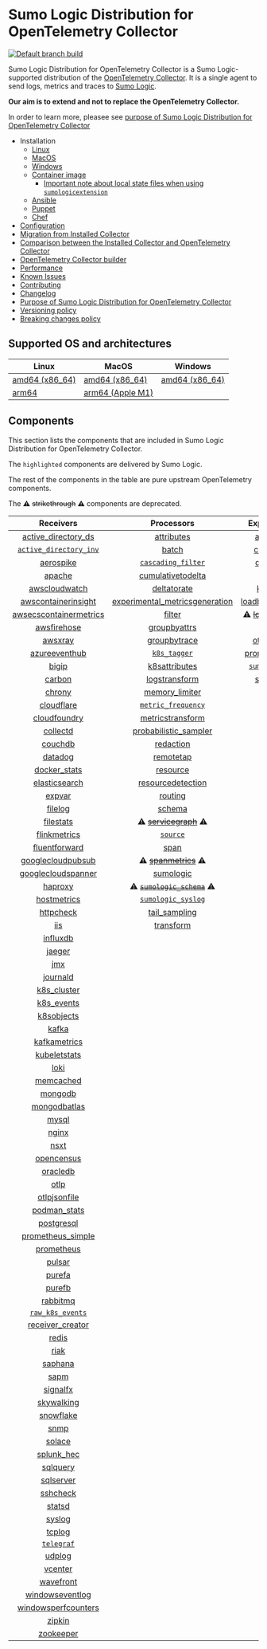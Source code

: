 # Sumo Logic Distribution for OpenTelemetry Collector

[![Default branch build](https://github.com/SumoLogic/sumologic-otel-collector/actions/workflows/dev_builds.yml/badge.svg)](https://github.com/SumoLogic/sumologic-otel-collector/actions/workflows/dev_builds.yml)

Sumo Logic Distribution for OpenTelemetry Collector is a Sumo Logic-supported distribution of the [OpenTelemetry Collector][otc_link].
It is a single agent to send logs, metrics and traces to [Sumo Logic][sumologic].

**Our aim is to extend and not to replace the OpenTelemetry Collector.**

In order to learn more, pleasee see [purpose of Sumo Logic Distribution for OpenTelemetry Collector][purpose]

[otc_link]: https://github.com/open-telemetry/opentelemetry-collector
[sumologic]: https://www.sumologic.com

- Installation
  - [Linux][linux_installation]
  - [MacOS][macos_installation]
  - [Windows][windows_installation]
  - [Container image](/docs/installation.md#container-image)
    - [Important note about local state files when using `sumologicextension`](/docs/installation.md#important-note-about-local-state-files-when-using-sumologicextension)
  - [Ansible](/docs/installation.md#ansible)
  - [Puppet](/docs/installation.md#puppet)
  - [Chef](/docs/installation.md#chef)
- [Configuration](docs/configuration.md)
- [Migration from Installed Collector](docs/migration.md)
- [Comparison between the Installed Collector and OpenTelemetry Collector](docs/comparison.md)
- [OpenTelemetry Collector builder](./otelcolbuilder/README.md)
- [Performance]
- [Known Issues][known issues]
- [Contributing](./CONTRIBUTING.md)
- [Changelog](./CHANGELOG.md)
- [Purpose of Sumo Logic Distribution for OpenTelemetry Collector][purpose]
- [Versioning policy][versioning]
- [Breaking changes policy][breaking]

[linux_installation]: https://help.sumologic.com/docs/send-data/opentelemetry-collector/install-collector-linux/
[macos_installation]: https://help.sumologic.com/docs/send-data/opentelemetry-collector/install-collector-macos/
[windows_installation]: https://help.sumologic.com/docs/send-data/opentelemetry-collector/install-collector-windows/
[performance]: https://help.sumologic.com/docs/send-data/opentelemetry-collector/#performance
[known issues]: https://help.sumologic.com/docs/send-data/opentelemetry-collector/troubleshooting-faq/#known-issues
[purpose]: https://help.sumologic.com/docs/send-data/opentelemetry-collector/sumo-logic-opentelemetry-vs-opentelemetry-upstream-relationship/
[versioning]: https://help.sumologic.com/docs/send-data/opentelemetry-collector/sumo-logic-opentelemetry-vs-opentelemetry-upstream-relationship/#versioning-policy
[breaking]: https://help.sumologic.com/docs/send-data/opentelemetry-collector/sumo-logic-opentelemetry-vs-opentelemetry-upstream-relationship/#versioning-policy

## Supported OS and architectures

| Linux                         | MacOS                         | Windows                     |
|-------------------------------|-------------------------------|-----------------------------|
| [amd64 (x86_64)][linux_amd64] | [amd64 (x86_64)][mac_amd64]   | [amd64 (x86_64)][win_amd64] |
| [arm64][linux_arm64]          | [arm64 (Apple M1)][mac_arm64] |                             |

[linux_amd64]: ./docs/installation.md#linux-on-amd64-x86-64
[linux_arm64]: ./docs/installation.md#linux-on-arm64
[mac_amd64]: ./docs/installation.md#macos-on-amd64-x86-64
[mac_arm64]: ./docs/installation.md#macos-on-arm64-apple-m1-x86-64
[win_amd64]: ./docs/installation.md#windows

## Components

This section lists the components that are included in Sumo Logic Distribution for OpenTelemetry Collector.

The `highlighted` components are delivered by Sumo Logic.

The rest of the components in the table are pure upstream OpenTelemetry components.

The ⚠️ ~~strikethrough~~ ⚠️ components are deprecated.

|                        Receivers                         |                          Processors                          |               Exporters                |                  Extensions                  |              Connectors               |
|:--------------------------------------------------------:|:------------------------------------------------------------:|:--------------------------------------:|:--------------------------------------------:|:-------------------------------------:|
|     [active_directory_ds][activedirectorydsreceiver]     |              [attributes][attributesprocessor]               |         [awss3][awss3exporter]         |       [asapclient][asapauthextension]        |      [forward][forwardconnector]      |
|   [`active_directory_inv`][activedirectoryinvreceiver]   |                   [batch][batchprocessor]                    |        [carbon][carbonexporter]        |             [awsproxy][awsproxy]             |        [count][countconnector]        |
|              [aerospike][aerospikereceiver]              |        [`cascading_filter`][cascadingfilterprocessor]        |         [debug][debugexporter]         |       [basicauth][basicauthextension]        |      [routing][routingconnector]      |
|                 [apache][apachereceiver]                 |       [cumulativetodelta][cumulativetodeltaprocessor]        |          [file][fileexporter]          | [bearertokenauth][bearertokenauthextension]  | [servicegraph][servicegraphconnector] |
|          [awscloudwatch][awscloudwatchreceiver]          |             [deltatorate][deltatorateprocessor]              |         [kafka][kafkaexporter]         |           [db_storage][dbstorage]            |  [spanmetrics][spanmetricsconnector]  |
|    [awscontainerinsight][awscontainerinsightreceiver]    | [experimental_metricsgeneration][metricsgenerationprocessor] | [loadbalancing][loadbalancingexporter] |      [docker_observer][dockerobserver]       |                                       |
| [awsecscontainermetrics][awsecscontainermetricsreceiver] |                  [filter][filterprocessor]                   |  ⚠️ ~~[logging][loggingexporter]~~ ⚠️  |         [ecs_observer][ecsobserver]          |                                       |
|            [awsfirehose][awsfirehosereceiver]            |            [groupbyattrs][groupbyattrsprocessor]             |          [otlp][otlpexporter]          |     [ecs_task_observer][ecstaskobserver]     |                                       |
|                [awsxray][awsxrayreceiver]                |            [groupbytrace][groupbytraceprocessor]             |      [otlphttp][otlphttpexporter]      |         [file_storage][filestorage]          |                                       |
|          [azureeventhub][azureeventhubreceiver]          |                 [`k8s_tagger`][k8sprocessor]                 |    [prometheus][prometheusexporter]    |   [headerssetter][headerssetterextension]    |                                       |
|                  [bigip][bigipreceiver]                  |           [k8sattributes][k8sattributesprocessor]            |    [`sumologic`][sumologicexporter]    |     [health_check][healthcheckextension]     |                                       |
|                 [carbon][carbonreceiver]                 |           [logstransform][logstransformprocessor]            |        [syslog][syslogexporter]        |        [host_observer][hostobserver]         |                                       |
|                 [chrony][chronyreceiver]                 |           [memory_limiter][memorylimiterprocessor]           |                                        |       [http_forwarder][httpforwarder]        |                                       |
|             [cloudflare][cloudflarereceiver]             |        [`metric_frequency`][metricfrequencyprocessor]        |                                        | [jaegerremotesampling][jaegerremotesampling] |                                       |
|           [cloudfoundry][cloudfoundryreceiver]           |        [metricstransform][metricstransformprocessor]         |                                        |         [k8s_observer][k8sobserver]          |                                       |
|               [collectd][collectdreceiver]               |    [probabilistic_sampler][probabilisticsamplerprocessor]    |                                        |      [memory_ballast][ballastextension]      |                                       |
|                [couchdb][couchdbreceiver]                |               [redaction][redactionprocessor]                |                                        |  [oauth2client][oauth2clientauthextension]   |                                       |
|                [datadog][datadogreceiver]                |               [remotetap][remotetapprocessor]                |                                        |          [oidc][oidcauthextension]           |                                       |
|           [docker_stats][dockerstatsreceiver]            |                [resource][resourceprocessor]                 |                                        |           [pprof][pprofextension]            |                                       |
|          [elasticsearch][elasticsearchreceiver]          |       [resourcedetection][resourcedetectionprocessor]        |                                        |       [sigv4auth][sigv4authextension]        |                                       |
|                 [expvar][expvarreceiver]                 |                 [routing][routingprocessor]                  |                                        |      [`sumologic`][sumologicextension]       |                                       |
|                [filelog][filelogreceiver]                |                  [schema][schemaprocessor]                   |                                        |          [zpages][zpagesextension]           |                                       |
|              [filestats][filestatsreceiver]              |       ⚠️ ~~[servicegraph][servicegraphprocessor]~~ ⚠️        |                                        |                                              |                                       |
|           [flinkmetrics][flinkmetricsreceiver]           |                 [`source`][sourceprocessor]                  |                                        |                                              |                                       |
|          [fluentforward][fluentforwardreceiver]          |                    [span][spanprocessor]                     |                                        |                                              |                                       |
|      [googlecloudpubsub][googlecloudpubsubreceiver]      |        ⚠️ ~~[spanmetrics][spanmetricsprocessor]~~ ⚠️         |                                        |                                              |                                       |
|     [googlecloudspanner][googlecloudspannerreceiver]     |               [sumologic][sumologicprocessor]                |                                        |                                              |                                       |
|                [haproxy][haproxyreceiver]                |   ⚠️ ~~[`sumologic_schema`][sumologicschemaprocessor]~~ ⚠️   |                                        |                                              |                                       |
|            [hostmetrics][hostmetricsreceiver]            |        [`sumologic_syslog`][sumologicsyslogprocessor]        |                                        |                                              |                                       |
|              [httpcheck][httpcheckreceiver]              |            [tail_sampling][tailsamplingprocessor]            |                                        |                                              |                                       |
|                    [iis][iisreceiver]                    |               [transform][transformprocessor]                |                                        |                                              |                                       |
|               [influxdb][influxdbreceiver]               |                                                              |                                        |                                              |                                       |
|                 [jaeger][jaegerreceiver]                 |                                                              |                                        |                                              |                                       |
|                    [jmx][jmxreceiver]                    |                                                              |                                        |                                              |                                       |
|               [journald][journaldreceiver]               |                                                              |                                        |                                              |                                       |
|            [k8s_cluster][k8sclusterreceiver]             |                                                              |                                        |                                              |                                       |
|             [k8s_events][k8seventsreceiver]              |                                                              |                                        |                                              |                                       |
|             [k8sobjects][k8sobjectsreceiver]             |                                                              |                                        |                                              |                                       |
|                  [kafka][kafkareceiver]                  |                                                              |                                        |                                              |                                       |
|           [kafkametrics][kafkametricsreceiver]           |                                                              |                                        |                                              |                                       |
|           [kubeletstats][kubeletstatsreceiver]           |                                                              |                                        |                                              |                                       |
|                   [loki][lokireceiver]                   |                                                              |                                        |                                              |                                       |
|              [memcached][memcachedreceiver]              |                                                              |                                        |                                              |                                       |
|                [mongodb][mongodbreceiver]                |                                                              |                                        |                                              |                                       |
|           [mongodbatlas][mongodbatlasreceiver]           |                                                              |                                        |                                              |                                       |
|                  [mysql][mysqlreceiver]                  |                                                              |                                        |                                              |                                       |
|                  [nginx][nginxreceiver]                  |                                                              |                                        |                                              |                                       |
|                   [nsxt][nsxtreceiver]                   |                                                              |                                        |                                              |                                       |
|             [opencensus][opencensusreceiver]             |                                                              |                                        |                                              |                                       |
|               [oracledb][oracledbreceiver]               |                                                              |                                        |                                              |                                       |
|                   [otlp][otlpreceiver]                   |                                                              |                                        |                                              |                                       |
|           [otlpjsonfile][otlpjsonfilereceiver]           |                                                              |                                        |                                              |                                       |
|              [podman_stats][podmanreceiver]              |                                                              |                                        |                                              |                                       |
|             [postgresql][postgresqlreceiver]             |                                                              |                                        |                                              |                                       |
|      [prometheus_simple][simpleprometheusreceiver]       |                                                              |                                        |                                              |                                       |
|             [prometheus][prometheusreceiver]             |                                                              |                                        |                                              |                                       |
|                 [pulsar][pulsarreceiver]                 |                                                              |                                        |                                              |                                       |
|                 [purefa][purefareceiver]                 |                                                              |                                        |                                              |                                       |
|                 [purefb][purefbreceiver]                 |                                                              |                                        |                                              |                                       |
|               [rabbitmq][rabbitmqreceiver]               |                                                              |                                        |                                              |                                       |
|         [`raw_k8s_events`][rawk8seventsreceiver]         |                                                              |                                        |                                              |                                       |
|           [receiver_creator][receivercreator]            |                                                              |                                        |                                              |                                       |
|                  [redis][redisreceiver]                  |                                                              |                                        |                                              |                                       |
|                   [riak][riakreceiver]                   |                                                              |                                        |                                              |                                       |
|                [saphana][saphanareceiver]                |                                                              |                                        |                                              |                                       |
|                   [sapm][sapmreceiver]                   |                                                              |                                        |                                              |                                       |
|               [signalfx][signalfxreceiver]               |                                                              |                                        |                                              |                                       |
|             [skywalking][skywalkingreceiver]             |                                                              |                                        |                                              |                                       |
|              [snowflake][snowflakereceiver]              |                                                              |                                        |                                              |                                       |
|                   [snmp][snmpreceiver]                   |                                                              |                                        |                                              |                                       |
|                 [solace][solacereceiver]                 |                                                              |                                        |                                              |                                       |
|             [splunk_hec][splunkhecreceiver]              |                                                              |                                        |                                              |                                       |
|               [sqlquery][sqlqueryreceiver]               |                                                              |                                        |                                              |                                       |
|              [sqlserver][sqlserverreceiver]              |                                                              |                                        |                                              |                                       |
|               [sshcheck][sshcheckreceiver]               |                                                              |                                        |                                              |                                       |
|                 [statsd][statsdreceiver]                 |                                                              |                                        |                                              |                                       |
|                 [syslog][syslogreceiver]                 |                                                              |                                        |                                              |                                       |
|                 [tcplog][tcplogreceiver]                 |                                                              |                                        |                                              |                                       |
|              [`telegraf`][telegrafreceiver]              |                                                              |                                        |                                              |                                       |
|                 [udplog][udplogreceiver]                 |                                                              |                                        |                                              |                                       |
|                [vcenter][vcenterreceiver]                |                                                              |                                        |                                              |                                       |
|              [wavefront][wavefrontreceiver]              |                                                              |                                        |                                              |                                       |
|        [windowseventlog][windowseventlogreceiver]        |                                                              |                                        |                                              |                                       |
|    [windowsperfcounters][windowsperfcountersreceiver]    |                                                              |                                        |                                              |                                       |
|                 [zipkin][zipkinreceiver]                 |                                                              |                                        |                                              |                                       |
|              [zookeeper][zookeeperreceiver]              |                                                              |                                        |                                              |                                       |

[activedirectorydsreceiver]: https://github.com/open-telemetry/opentelemetry-collector-contrib/tree/v0.89.0/receiver/activedirectorydsreceiver
[activedirectoryinvreceiver]: ./pkg/receiver/activedirectoryinvreceiver
[aerospikereceiver]: https://github.com/open-telemetry/opentelemetry-collector-contrib/tree/v0.89.0/receiver/aerospikereceiver
[apachereceiver]: https://github.com/open-telemetry/opentelemetry-collector-contrib/tree/v0.89.0/receiver/apachereceiver
[awscloudwatchreceiver]: https://github.com/open-telemetry/opentelemetry-collector-contrib/tree/v0.89.0/receiver/awscloudwatchreceiver
[awscontainerinsightreceiver]: https://github.com/open-telemetry/opentelemetry-collector-contrib/tree/v0.89.0/receiver/awscontainerinsightreceiver
[awsecscontainermetricsreceiver]: https://github.com/open-telemetry/opentelemetry-collector-contrib/tree/v0.89.0/receiver/awsecscontainermetricsreceiver
[awsfirehosereceiver]: https://github.com/open-telemetry/opentelemetry-collector-contrib/tree/v0.89.0/receiver/awsfirehosereceiver
[awsxrayreceiver]: https://github.com/open-telemetry/opentelemetry-collector-contrib/tree/v0.89.0/receiver/awsxrayreceiver
[azureeventhubreceiver]: https://github.com/open-telemetry/opentelemetry-collector-contrib/tree/v0.89.0/receiver/azureeventhubreceiver
[bigipreceiver]: https://github.com/open-telemetry/opentelemetry-collector-contrib/tree/v0.89.0/receiver/bigipreceiver
[carbonreceiver]: https://github.com/open-telemetry/opentelemetry-collector-contrib/tree/v0.89.0/receiver/carbonreceiver
[chronyreceiver]: https://github.com/open-telemetry/opentelemetry-collector-contrib/tree/v0.89.0/receiver/chronyreceiver
[cloudfoundryreceiver]: https://github.com/open-telemetry/opentelemetry-collector-contrib/tree/v0.89.0/receiver/cloudfoundryreceiver
[cloudflarereceiver]: https://github.com/open-telemetry/opentelemetry-collector-contrib/tree/v0.89.0/receiver/cloudflarereceiver
[collectdreceiver]: https://github.com/open-telemetry/opentelemetry-collector-contrib/tree/v0.89.0/receiver/collectdreceiver
[couchdbreceiver]: https://github.com/open-telemetry/opentelemetry-collector-contrib/tree/v0.89.0/receiver/couchdbreceiver
[datadogreceiver]: https://github.com/open-telemetry/opentelemetry-collector-contrib/tree/v0.89.0/receiver/datadogreceiver
[dockerstatsreceiver]: https://github.com/open-telemetry/opentelemetry-collector-contrib/tree/v0.89.0/receiver/dockerstatsreceiver
[elasticsearchreceiver]: https://github.com/open-telemetry/opentelemetry-collector-contrib/tree/v0.89.0/receiver/elasticsearchreceiver
[expvarreceiver]: https://github.com/open-telemetry/opentelemetry-collector-contrib/tree/v0.89.0/receiver/expvarreceiver
[filelogreceiver]: https://github.com/open-telemetry/opentelemetry-collector-contrib/tree/v0.89.0/receiver/filelogreceiver
[filestatsreceiver]: https://github.com/open-telemetry/opentelemetry-collector-contrib/tree/v0.89.0/receiver/filestatsreceiver
[flinkmetricsreceiver]: https://github.com/open-telemetry/opentelemetry-collector-contrib/tree/v0.89.0/receiver/flinkmetricsreceiver
[fluentforwardreceiver]: https://github.com/open-telemetry/opentelemetry-collector-contrib/tree/v0.89.0/receiver/fluentforwardreceiver
[googlecloudpubsubreceiver]: https://github.com/open-telemetry/opentelemetry-collector-contrib/tree/v0.89.0/receiver/googlecloudpubsubreceiver
[googlecloudspannerreceiver]: https://github.com/open-telemetry/opentelemetry-collector-contrib/tree/v0.89.0/receiver/googlecloudspannerreceiver
[haproxyreceiver]: https://github.com/open-telemetry/opentelemetry-collector-contrib/tree/v0.89.0/receiver/haproxyreceiver
[hostmetricsreceiver]: https://github.com/open-telemetry/opentelemetry-collector-contrib/tree/v0.89.0/receiver/hostmetricsreceiver
[httpcheckreceiver]: https://github.com/open-telemetry/opentelemetry-collector-contrib/tree/v0.89.0/receiver/httpcheckreceiver
[iisreceiver]: https://github.com/open-telemetry/opentelemetry-collector-contrib/tree/v0.89.0/receiver/iisreceiver
[influxdbreceiver]: https://github.com/open-telemetry/opentelemetry-collector-contrib/tree/v0.89.0/receiver/influxdbreceiver
[jaegerreceiver]: https://github.com/open-telemetry/opentelemetry-collector-contrib/tree/v0.89.0/receiver/jaegerreceiver
[jmxreceiver]: https://github.com/open-telemetry/opentelemetry-collector-contrib/tree/v0.89.0/receiver/jmxreceiver
[journaldreceiver]: https://github.com/open-telemetry/opentelemetry-collector-contrib/tree/v0.89.0/receiver/journaldreceiver
[k8sclusterreceiver]: https://github.com/open-telemetry/opentelemetry-collector-contrib/tree/v0.89.0/receiver/k8sclusterreceiver
[k8seventsreceiver]: https://github.com/open-telemetry/opentelemetry-collector-contrib/tree/v0.89.0/receiver/k8seventsreceiver
[k8sobjectsreceiver]: https://github.com/open-telemetry/opentelemetry-collector-contrib/tree/v0.89.0/receiver/k8sobjectsreceiver
[kafkareceiver]: https://github.com/open-telemetry/opentelemetry-collector-contrib/tree/v0.89.0/receiver/kafkareceiver
[kafkametricsreceiver]: https://github.com/open-telemetry/opentelemetry-collector-contrib/tree/v0.89.0/receiver/kafkametricsreceiver
[kubeletstatsreceiver]: https://github.com/open-telemetry/opentelemetry-collector-contrib/tree/v0.89.0/receiver/kubeletstatsreceiver
[lokireceiver]: https://github.com/open-telemetry/opentelemetry-collector-contrib/tree/v0.89.0/receiver/lokireceiver
[memcachedreceiver]: https://github.com/open-telemetry/opentelemetry-collector-contrib/tree/v0.89.0/receiver/memcachedreceiver
[mongodbreceiver]: https://github.com/open-telemetry/opentelemetry-collector-contrib/tree/v0.89.0/receiver/mongodbreceiver
[mongodbatlasreceiver]: https://github.com/open-telemetry/opentelemetry-collector-contrib/tree/v0.89.0/receiver/mongodbatlasreceiver
[mysqlreceiver]: https://github.com/open-telemetry/opentelemetry-collector-contrib/tree/v0.89.0/receiver/mysqlreceiver
[nginxreceiver]: https://github.com/open-telemetry/opentelemetry-collector-contrib/tree/v0.89.0/receiver/nginxreceiver
[nsxtreceiver]: https://github.com/open-telemetry/opentelemetry-collector-contrib/tree/v0.89.0/receiver/nsxtreceiver
[opencensusreceiver]: https://github.com/open-telemetry/opentelemetry-collector-contrib/tree/v0.89.0/receiver/opencensusreceiver
[oracledbreceiver]: https://github.com/open-telemetry/opentelemetry-collector-contrib/tree/v0.89.0/receiver/oracledbreceiver
[otlpreceiver]: https://github.com/open-telemetry/opentelemetry-collector/tree/v0.89.0/receiver/otlpreceiver
[otlpjsonfilereceiver]: https://github.com/open-telemetry/opentelemetry-collector-contrib/tree/v0.89.0/receiver/otlpjsonfilereceiver
[podmanreceiver]: https://github.com/open-telemetry/opentelemetry-collector-contrib/tree/v0.89.0/receiver/podmanreceiver
[postgresqlreceiver]: https://github.com/open-telemetry/opentelemetry-collector-contrib/tree/v0.89.0/receiver/postgresqlreceiver
[simpleprometheusreceiver]: https://github.com/open-telemetry/opentelemetry-collector-contrib/tree/v0.89.0/receiver/simpleprometheusreceiver
[prometheusreceiver]: https://github.com/open-telemetry/opentelemetry-collector-contrib/tree/v0.89.0/receiver/prometheusreceiver
[pulsarreceiver]: https://github.com/open-telemetry/opentelemetry-collector-contrib/tree/v0.89.0/receiver/pulsarreceiver
[purefareceiver]: https://github.com/open-telemetry/opentelemetry-collector-contrib/tree/v0.89.0/receiver/purefareceiver
[purefbreceiver]: https://github.com/open-telemetry/opentelemetry-collector-contrib/tree/v0.89.0/receiver/purefbreceiver
[rabbitmqreceiver]: https://github.com/open-telemetry/opentelemetry-collector-contrib/tree/v0.89.0/receiver/rabbitmqreceiver
[rawk8seventsreceiver]: ./pkg/receiver/rawk8seventsreceiver
[receivercreator]: https://github.com/open-telemetry/opentelemetry-collector-contrib/tree/v0.89.0/receiver/receivercreator
[redisreceiver]: https://github.com/open-telemetry/opentelemetry-collector-contrib/tree/v0.89.0/receiver/redisreceiver
[riakreceiver]: https://github.com/open-telemetry/opentelemetry-collector-contrib/tree/v0.89.0/receiver/riakreceiver
[saphanareceiver]: https://github.com/open-telemetry/opentelemetry-collector-contrib/tree/v0.89.0/receiver/saphanareceiver
[sapmreceiver]: https://github.com/open-telemetry/opentelemetry-collector-contrib/tree/v0.89.0/receiver/sapmreceiver
[signalfxreceiver]: https://github.com/open-telemetry/opentelemetry-collector-contrib/tree/v0.89.0/receiver/signalfxreceiver
[skywalkingreceiver]: https://github.com/open-telemetry/opentelemetry-collector-contrib/tree/v0.89.0/receiver/skywalkingreceiver
[snmpreceiver]: https://github.com/open-telemetry/opentelemetry-collector-contrib/tree/v0.89.0/receiver/snmpreceiver
[snowflakereceiver]: https://github.com/open-telemetry/opentelemetry-collector-contrib/tree/v0.89.0/receiver/snowflakereceiver
[solacereceiver]: https://github.com/open-telemetry/opentelemetry-collector-contrib/tree/v0.89.0/receiver/solacereceiver
[splunkhecreceiver]: https://github.com/open-telemetry/opentelemetry-collector-contrib/tree/v0.89.0/receiver/splunkhecreceiver
[sqlqueryreceiver]: https://github.com/open-telemetry/opentelemetry-collector-contrib/tree/v0.89.0/receiver/sqlqueryreceiver
[sqlserverreceiver]: https://github.com/open-telemetry/opentelemetry-collector-contrib/tree/v0.89.0/receiver/sqlserverreceiver
[sshcheckreceiver]: https://github.com/open-telemetry/opentelemetry-collector-contrib/tree/v0.89.0/receiver/sshcheckreceiver
[statsdreceiver]: https://github.com/open-telemetry/opentelemetry-collector-contrib/tree/v0.89.0/receiver/statsdreceiver
[syslogreceiver]: https://github.com/open-telemetry/opentelemetry-collector-contrib/tree/v0.89.0/receiver/syslogreceiver
[tcplogreceiver]: https://github.com/open-telemetry/opentelemetry-collector-contrib/tree/v0.89.0/receiver/tcplogreceiver
[telegrafreceiver]: ./pkg/receiver/telegrafreceiver
[udplogreceiver]: https://github.com/open-telemetry/opentelemetry-collector-contrib/tree/v0.89.0/receiver/udplogreceiver
[vcenterreceiver]: https://github.com/open-telemetry/opentelemetry-collector-contrib/tree/v0.89.0/receiver/vcenterreceiver
[wavefrontreceiver]: https://github.com/open-telemetry/opentelemetry-collector-contrib/tree/v0.89.0/receiver/wavefrontreceiver
[windowseventlogreceiver]: https://github.com/open-telemetry/opentelemetry-collector-contrib/tree/v0.89.0/receiver/windowseventlogreceiver
[windowsperfcountersreceiver]: https://github.com/open-telemetry/opentelemetry-collector-contrib/tree/v0.89.0/receiver/windowsperfcountersreceiver
[zipkinreceiver]: https://github.com/open-telemetry/opentelemetry-collector-contrib/tree/v0.89.0/receiver/zipkinreceiver
[zookeeperreceiver]: https://github.com/open-telemetry/opentelemetry-collector-contrib/tree/v0.89.0/receiver/zookeeperreceiver

[attributesprocessor]: https://github.com/open-telemetry/opentelemetry-collector-contrib/tree/v0.89.0/processor/attributesprocessor
[batchprocessor]: https://github.com/open-telemetry/opentelemetry-collector/tree/v0.89.0/processor/batchprocessor
[cascadingfilterprocessor]: ./pkg/processor/cascadingfilterprocessor
[cumulativetodeltaprocessor]: https://github.com/open-telemetry/opentelemetry-collector-contrib/tree/v0.89.0/processor/cumulativetodeltaprocessor
[deltatorateprocessor]: https://github.com/open-telemetry/opentelemetry-collector-contrib/tree/v0.89.0/processor/deltatorateprocessor
[metricsgenerationprocessor]: https://github.com/open-telemetry/opentelemetry-collector-contrib/tree/v0.89.0/processor/metricsgenerationprocessor
[filterprocessor]: https://github.com/open-telemetry/opentelemetry-collector-contrib/tree/v0.89.0/processor/filterprocessor
[groupbyattrsprocessor]: https://github.com/open-telemetry/opentelemetry-collector-contrib/tree/v0.89.0/processor/groupbyattrsprocessor
[groupbytraceprocessor]: https://github.com/open-telemetry/opentelemetry-collector-contrib/tree/v0.89.0/processor/groupbytraceprocessor
[k8sprocessor]: ./pkg/processor/k8sprocessor
[k8sattributesprocessor]: https://github.com/open-telemetry/opentelemetry-collector-contrib/tree/v0.89.0/processor/k8sattributesprocessor
[logstransformprocessor]: https://github.com/open-telemetry/opentelemetry-collector-contrib/tree/v0.89.0/processor/logstransformprocessor
[memorylimiterprocessor]: https://github.com/open-telemetry/opentelemetry-collector/tree/v0.89.0/processor/memorylimiterprocessor
[metricfrequencyprocessor]: ./pkg/processor/metricfrequencyprocessor
[metricstransformprocessor]: https://github.com/open-telemetry/opentelemetry-collector-contrib/tree/v0.89.0/processor/metricstransformprocessor
[probabilisticsamplerprocessor]: https://github.com/open-telemetry/opentelemetry-collector-contrib/tree/v0.89.0/processor/probabilisticsamplerprocessor
[redactionprocessor]: https://github.com/open-telemetry/opentelemetry-collector-contrib/tree/v0.89.0/processor/redactionprocessor
[remotetapprocessor]: https://github.com/open-telemetry/opentelemetry-collector-contrib/tree/v0.89.0/processor/remotetapprocessor
[resourceprocessor]: https://github.com/open-telemetry/opentelemetry-collector-contrib/tree/v0.89.0/processor/resourceprocessor
[resourcedetectionprocessor]: https://github.com/open-telemetry/opentelemetry-collector-contrib/tree/v0.89.0/processor/resourcedetectionprocessor
[routingprocessor]: https://github.com/open-telemetry/opentelemetry-collector-contrib/tree/v0.89.0/processor/routingprocessor
[schemaprocessor]: https://github.com/open-telemetry/opentelemetry-collector-contrib/tree/v0.89.0/processor/schemaprocessor
[servicegraphprocessor]: https://github.com/open-telemetry/opentelemetry-collector-contrib/tree/v0.89.0/processor/servicegraphprocessor
[sourceprocessor]: ./pkg/processor/sourceprocessor
[spanprocessor]: https://github.com/open-telemetry/opentelemetry-collector-contrib/tree/v0.89.0/processor/spanprocessor
[spanmetricsprocessor]: https://github.com/open-telemetry/opentelemetry-collector-contrib/tree/v0.89.0/processor/spanmetricsprocessor
[sumologicprocessor]: https://github.com/open-telemetry/opentelemetry-collector-contrib/tree/v0.89.0/processor/sumologicprocessor
[sumologicschemaprocessor]: ./pkg/processor/sumologicschemaprocessor
[sumologicsyslogprocessor]: ./pkg/processor/sumologicsyslogprocessor
[tailsamplingprocessor]: https://github.com/open-telemetry/opentelemetry-collector-contrib/tree/v0.89.0/processor/tailsamplingprocessor
[transformprocessor]: https://github.com/open-telemetry/opentelemetry-collector-contrib/tree/v0.89.0/processor/transformprocessor

[awss3exporter]: https://github.com/open-telemetry/opentelemetry-collector-contrib/tree/v0.89.0/exporter/awss3exporter
[carbonexporter]: https://github.com/open-telemetry/opentelemetry-collector-contrib/tree/v0.89.0/exporter/carbonexporter
[debugexporter]: https://github.com/open-telemetry/opentelemetry-collector/tree/v0.89.0/exporter/debugexporter
[fileexporter]: https://github.com/open-telemetry/opentelemetry-collector-contrib/tree/v0.89.0/exporter/fileexporter
[kafkaexporter]: https://github.com/open-telemetry/opentelemetry-collector-contrib/tree/v0.89.0/exporter/kafkaexporter
[loadbalancingexporter]: https://github.com/open-telemetry/opentelemetry-collector-contrib/tree/v0.89.0/exporter/loadbalancingexporter
[loggingexporter]: https://github.com/open-telemetry/opentelemetry-collector/tree/v0.89.0/exporter/loggingexporter
[otlpexporter]: https://github.com/open-telemetry/opentelemetry-collector/tree/v0.89.0/exporter/otlpexporter
[otlphttpexporter]: https://github.com/open-telemetry/opentelemetry-collector/tree/v0.89.0/exporter/otlphttpexporter
[prometheusexporter]: https://github.com/open-telemetry/opentelemetry-collector-contrib/tree/v0.89.0/exporter/prometheusexporter
[sumologicexporter]: ./pkg/exporter/sumologicexporter
[syslogexporter]: https://github.com/open-telemetry/opentelemetry-collector-contrib/tree/v0.89.0/exporter/syslogexporter

[asapauthextension]: https://github.com/open-telemetry/opentelemetry-collector-contrib/tree/v0.89.0/extension/asapauthextension
[awsproxy]: https://github.com/open-telemetry/opentelemetry-collector-contrib/tree/v0.89.0/extension/awsproxy
[basicauthextension]: https://github.com/open-telemetry/opentelemetry-collector-contrib/tree/v0.89.0/extension/basicauthextension
[bearertokenauthextension]: https://github.com/open-telemetry/opentelemetry-collector-contrib/tree/v0.89.0/extension/bearertokenauthextension
[dbstorage]: https://github.com/open-telemetry/opentelemetry-collector-contrib/tree/v0.89.0/extension/storage/dbstorage
[dockerobserver]: https://github.com/open-telemetry/opentelemetry-collector-contrib/tree/v0.89.0/extension/observer/dockerobserver
[ecsobserver]: https://github.com/open-telemetry/opentelemetry-collector-contrib/tree/v0.89.0/extension/observer/ecsobserver
[ecstaskobserver]: https://github.com/open-telemetry/opentelemetry-collector-contrib/tree/v0.89.0/extension/observer/ecstaskobserver
[filestorage]: https://github.com/open-telemetry/opentelemetry-collector-contrib/tree/v0.89.0/extension/storage/filestorage
[headerssetterextension]: https://github.com/open-telemetry/opentelemetry-collector-contrib/tree/v0.89.0/extension/headerssetterextension
[healthcheckextension]: https://github.com/open-telemetry/opentelemetry-collector-contrib/tree/v0.89.0/extension/healthcheckextension
[hostobserver]: https://github.com/open-telemetry/opentelemetry-collector-contrib/tree/v0.89.0/extension/observer/hostobserver
[httpforwarder]: https://github.com/open-telemetry/opentelemetry-collector-contrib/tree/v0.89.0/extension/httpforwarder
[jaegerremotesampling]: https://github.com/open-telemetry/opentelemetry-collector-contrib/tree/v0.89.0/extension/jaegerremotesampling
[k8sobserver]: https://github.com/open-telemetry/opentelemetry-collector-contrib/tree/v0.89.0/extension/observer/k8sobserver
[ballastextension]: https://github.com/open-telemetry/opentelemetry-collector/tree/v0.89.0/extension/ballastextension
[oauth2clientauthextension]: https://github.com/open-telemetry/opentelemetry-collector-contrib/tree/v0.89.0/extension/oauth2clientauthextension
[oidcauthextension]: https://github.com/open-telemetry/opentelemetry-collector-contrib/tree/v0.89.0/extension/oidcauthextension
[pprofextension]: https://github.com/open-telemetry/opentelemetry-collector-contrib/tree/v0.89.0/extension/pprofextension
[sigv4authextension]: https://github.com/open-telemetry/opentelemetry-collector-contrib/tree/v0.89.0/extension/sigv4authextension
[sumologicextension]: ./pkg/extension/sumologicextension
[zpagesextension]: https://github.com/open-telemetry/opentelemetry-collector/tree/v0.89.0/extension/zpagesextension

[forwardconnector]: https://github.com/open-telemetry/opentelemetry-collector/tree/v0.89.0/connector/forwardconnector
[countconnector]: https://github.com/open-telemetry/opentelemetry-collector-contrib/tree/v0.89.0/connector/countconnector
[routingconnector]: https://github.com/open-telemetry/opentelemetry-collector-contrib/tree/v0.89.0/connector/routingconnector
[servicegraphconnector]: https://github.com/open-telemetry/opentelemetry-collector-contrib/tree/v0.89.0/connector/servicegraphconnector
[spanmetricsconnector]: https://github.com/open-telemetry/opentelemetry-collector-contrib/tree/v0.89.0/connector/spanmetricsconnector
